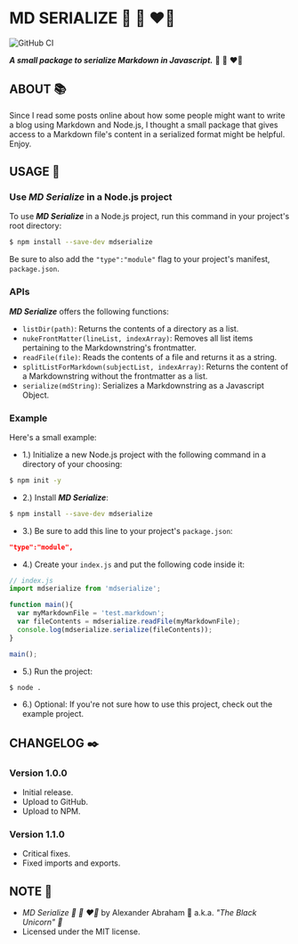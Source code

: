 # MD SERIALIZE :scroll: :ribbon: :heart_on_fire:

![GitHub CI](https://github.com/iamtheblackunicorn/mdserialize/actions/workflows/node.yml/badge.svg)

***A small package to serialize Markdown in Javascript.*** :scroll: :ribbon: :heart_on_fire:

## ABOUT :books:

Since I read some posts online about how some people might want to write a blog using Markdown and Node.js, I thought a small package that gives access to a Markdown file's content in a serialized format might be helpful. Enjoy.

## USAGE :hammer:

### Use ***MD Serialize*** in a Node.js project

To use ***MD Serialize*** in a Node.js project, run this command in your project's root directory:

```bash
$ npm install --save-dev mdserialize
```

Be sure to also add the `"type":"module"` flag to your project's manifest, `package.json`.

### APIs

***MD Serialize*** offers the following functions:

- `listDir(path)`: Returns the contents of a directory as a list.
- `nukeFrontMatter(lineList, indexArray)`: Removes all list items pertaining to the Markdownstring's frontmatter.
- `readFile(file)`: Reads the contents of a file and returns it as a string.
- `splitListForMarkdown(subjectList, indexArray)`: Returns the content of a Markdownstring without the frontmatter as a list.
- `serialize(mdString)`: Serializes a Markdownstring as a Javascript Object.

### Example

Here's a small example:

- 1.) Initialize a new Node.js project with the following command in a directory of your choosing:

```bash
$ npm init -y 
```

- 2.) Install ***MD Serialize***:

```bash
$ npm install --save-dev mdserialize
```

- 3.) Be sure to add this line to your project's `package.json`:

```JSON
"type":"module",
```

- 4.) Create your `index.js` and put the following code inside it:

```js
// index.js
import mdserialize from 'mdserialize';

function main(){
  var myMarkdownFile = 'test.markdown';
  var fileContents = mdserialize.readFile(myMarkdownFile);
  console.log(mdserialize.serialize(fileContents));
}

main();
```

- 5.) Run the project:

```bash
$ node .
```

- 6.) Optional: If you're not sure how to use this project, check out the example project.

## CHANGELOG :black_nib:

### Version 1.0.0

- Initial release.
- Upload to GitHub.
- Upload to NPM.

### Version 1.1.0

- Critical fixes.
- Fixed imports and exports.

## NOTE :scroll:

- *MD Serialize :scroll: :ribbon: :heart_on_fire:* by Alexander Abraham :black_heart: a.k.a. *"The Black Unicorn" :unicorn:*
- Licensed under the MIT license.
